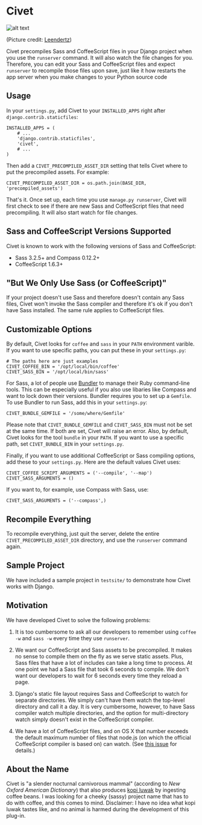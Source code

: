 Civet
=====

![alt text](http://upload.wikimedia.org/wikipedia/commons/2/28/Luwak-Katze_in_Kepahiang.jpg "Civet")

(Picture credit: [Leendertz](http://en.wikipedia.org/wiki/Kopi_Luwak#mediaviewer/File:Luwak-Katze_in_Kepahiang.jpg))

Civet precompiles Sass and CoffeeScript files in your Django project when
you use the `runserver` command. It will also watch the file changes for you.
Therefore, you can edit your Sass and CoffeeScript files and expect
`runserver` to recompile those files upon save, just like it how restarts the
app server when you make changes to your Python source code


Usage
-----

In your `settings.py`, add Civet to your `INSTALLED_APPS` right after
`django.contrib.staticfiles`:

    INSTALLED_APPS = (
        # ...
        'django.contrib.staticfiles',
        'civet',
        # ...
    )

Then add a `CIVET_PRECOMPILED_ASSET_DIR` setting that tells Civet where to
put the precompiled assets. For example:

    CIVET_PRECOMPILED_ASSET_DIR = os.path.join(BASE_DIR, 'precompiled_assets')

That's it. Once set up, each time you use `manage.py runserver`, Civet will
first check to see if there are new Sass and CoffeeScript files that need
precompiling. It will also start watch for file changes.


Sass and CoffeeScript Versions Supported
----------------------------------------

Civet is known to work with the following versions of Sass and CoffeeScript:

* Sass 3.2.5+ and Compass 0.12.2+
* CoffeeScript 1.6.3+


"But We Only Use Sass (or CoffeeScript)"
----------------------------------------

If your project doesn't use Sass and therefore doesn't contain any Sass files,
Civet won't invoke the Sass compiler and therefore it's ok if you don't have
Sass installed. The same rule applies to CoffeeScript files.


Customizable Options
--------------------

By default, Civet looks for `coffee` and `sass` in your `PATH` environment
varible. If you want to use specific paths, you can put these in your
`settings.py`:

    # The paths here are just examples
    CIVET_COFFEE_BIN = '/opt/local/bin/coffee'
    CIVET_SASS_BIN = '/opt/local/bin/sass'

For Sass, a lot of people use [Bundler](http://bundler.io/) to manage their
Ruby command-line tools. This can be especially useful if you also use
libaries like Compass and want to lock down their versions. Bundler requires
you to set up a `Gemfile`. To use Bundler to run Sass, add this in your
`settings.py`:

    CIVET_BUNDLE_GEMFILE = '/some/where/Gemfile'

Please note that `CIVET_BUNDLE_GEMFILE` and `CIVET_SASS_BIN` must not be set
at the same time. If both are set, Civet will raise an error. Also, by
default, Civet looks for the tool `bundle` in your `PATH`. If you want to
use a specific path, set `CIVET_BUNDLE_BIN` in your `settings.py`.

Finally, if you want to use additional CoffeeScript or Sass compiling options,
add these to your `settings.py`. Here are the default values Civet uses:

    CIVET_COFFEE_SCRIPT_ARGUMENTS = ('--compile', '--map')
    CIVET_SASS_ARGUMENTS = ()

If you want to, for example, use Compass with Sass, use:

    CIVET_SASS_ARGUMENTS = ('--compass',)


Recompile Everything
--------------------

To recompile everything, just quit the server, delete the entire
`CIVET_PRECOMPILED_ASSET_DIR` directory, and use the `runserver` command
again.


Sample Project
--------------

We have included a sample project in `testsite/` to demonstrate how Civet
works with Django.


Motivation
----------

We have developed Civet to solve the following problems:

1. It is too cumbersome to ask all our developers to remember using
   `coffee -w` and `sass -w` every time they use `runserver`.

2. We want our CoffeeScript and Sass assets to be precompiled. It makes no
   sense to compile them on the fly as we serve static assets. Plus, Sass
   files that have a lot of includes can take a long time to process.
   At one point we had a Sass file that took 6 seconds to compile. We don't
   want our developers to wait for 6 seconds every time they reload a page.

3. Django's static file layout requires Sass and CoffeeScript to watch
   for separate directories. We simply can't have them watch the top-level
   directory and call it a day. It is very cumbersome, however, to have
   Sass compiler watch multiple directories, and the option for
   multi-directory watch simply doesn't exist in the CoffeeScript compiler.

4. We have a lot of CoffeeScript files, and on OS X that number exceeds the
   default maximum number of files that node.js (on which the official
   CoffeeScript compiler is based on) can watch. (See
   [this issue](https://github.com/joyent/node/issues/2479) for details.)


About the Name
--------------

Civet is "a slender nocturnal carnivorous mammal" (according to *New Oxford
American Dictionary*) that also produces
[kopi luwak](http://en.wikipedia.org/wiki/Kopi_Luwak) by ingesting coffee
beans. I was looking for a cheeky (sassy) project name that has to do with
coffee, and this comes to mind. Disclaimer: I have no idea what kopi luwak
tastes like, and no animal is harmed during the development of this plug-in.
